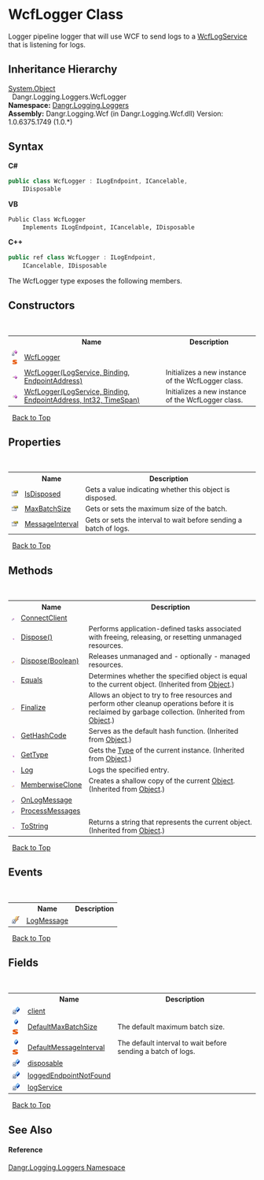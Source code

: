 # WcfLogger Class
 

Logger pipeline logger that will use WCF to send logs to a <a href="T_Dangr_Logging_Wcf_WcfLogService">WcfLogService</a> that is listening for logs.


## Inheritance Hierarchy
<a href="http://msdn2.microsoft.com/en-us/library/e5kfa45b" target="_blank">System.Object</a><br />&nbsp;&nbsp;Dangr.Logging.Loggers.WcfLogger<br />
**Namespace:**&nbsp;<a href="N_Dangr_Logging_Loggers">Dangr.Logging.Loggers</a><br />**Assembly:**&nbsp;Dangr.Logging.Wcf (in Dangr.Logging.Wcf.dll) Version: 1.0.6375.1749 (1.0.*)

## Syntax

**C#**<br />
``` C#
public class WcfLogger : ILogEndpoint, ICancelable, 
	IDisposable
```

**VB**<br />
``` VB
Public Class WcfLogger
	Implements ILogEndpoint, ICancelable, IDisposable
```

**C++**<br />
``` C++
public ref class WcfLogger : ILogEndpoint, 
	ICancelable, IDisposable
```

The WcfLogger type exposes the following members.


## Constructors
&nbsp;<table><tr><th></th><th>Name</th><th>Description</th></tr><tr><td>![Private method](media/privmethod.gif "Private method")![Static member](media/static.gif "Static member")</td><td><a href="M_Dangr_Logging_Loggers_WcfLogger__cctor">WcfLogger</a></td><td /></tr><tr><td>![Public method](media/pubmethod.gif "Public method")</td><td><a href="M_Dangr_Logging_Loggers_WcfLogger__ctor">WcfLogger(LogService, Binding, EndpointAddress)</a></td><td>
Initializes a new instance of the WcfLogger class.</td></tr><tr><td>![Public method](media/pubmethod.gif "Public method")</td><td><a href="M_Dangr_Logging_Loggers_WcfLogger__ctor_1">WcfLogger(LogService, Binding, EndpointAddress, Int32, TimeSpan)</a></td><td>
Initializes a new instance of the WcfLogger class.</td></tr></table>&nbsp;
<a href="#wcflogger-class">Back to Top</a>

## Properties
&nbsp;<table><tr><th></th><th>Name</th><th>Description</th></tr><tr><td>![Public property](media/pubproperty.gif "Public property")</td><td><a href="P_Dangr_Logging_Loggers_WcfLogger_IsDisposed">IsDisposed</a></td><td>
Gets a value indicating whether this object is disposed.</td></tr><tr><td>![Public property](media/pubproperty.gif "Public property")</td><td><a href="P_Dangr_Logging_Loggers_WcfLogger_MaxBatchSize">MaxBatchSize</a></td><td>
Gets or sets the maximum size of the batch.</td></tr><tr><td>![Public property](media/pubproperty.gif "Public property")</td><td><a href="P_Dangr_Logging_Loggers_WcfLogger_MessageInterval">MessageInterval</a></td><td>
Gets or sets the interval to wait before sending a batch of logs.</td></tr></table>&nbsp;
<a href="#wcflogger-class">Back to Top</a>

## Methods
&nbsp;<table><tr><th></th><th>Name</th><th>Description</th></tr><tr><td>![Private method](media/privmethod.gif "Private method")</td><td><a href="M_Dangr_Logging_Loggers_WcfLogger_ConnectClient">ConnectClient</a></td><td /></tr><tr><td>![Public method](media/pubmethod.gif "Public method")</td><td><a href="M_Dangr_Logging_Loggers_WcfLogger_Dispose">Dispose()</a></td><td>
Performs application-defined tasks associated with freeing, releasing, or resetting unmanaged resources.</td></tr><tr><td>![Protected method](media/protmethod.gif "Protected method")</td><td><a href="M_Dangr_Logging_Loggers_WcfLogger_Dispose_1">Dispose(Boolean)</a></td><td>
Releases unmanaged and - optionally - managed resources.</td></tr><tr><td>![Public method](media/pubmethod.gif "Public method")</td><td><a href="http://msdn2.microsoft.com/en-us/library/bsc2ak47" target="_blank">Equals</a></td><td>
Determines whether the specified object is equal to the current object.
 (Inherited from <a href="http://msdn2.microsoft.com/en-us/library/e5kfa45b" target="_blank">Object</a>.)</td></tr><tr><td>![Protected method](media/protmethod.gif "Protected method")</td><td><a href="http://msdn2.microsoft.com/en-us/library/4k87zsw7" target="_blank">Finalize</a></td><td>
Allows an object to try to free resources and perform other cleanup operations before it is reclaimed by garbage collection.
 (Inherited from <a href="http://msdn2.microsoft.com/en-us/library/e5kfa45b" target="_blank">Object</a>.)</td></tr><tr><td>![Public method](media/pubmethod.gif "Public method")</td><td><a href="http://msdn2.microsoft.com/en-us/library/zdee4b3y" target="_blank">GetHashCode</a></td><td>
Serves as the default hash function.
 (Inherited from <a href="http://msdn2.microsoft.com/en-us/library/e5kfa45b" target="_blank">Object</a>.)</td></tr><tr><td>![Public method](media/pubmethod.gif "Public method")</td><td><a href="http://msdn2.microsoft.com/en-us/library/dfwy45w9" target="_blank">GetType</a></td><td>
Gets the <a href="http://msdn2.microsoft.com/en-us/library/42892f65" target="_blank">Type</a> of the current instance.
 (Inherited from <a href="http://msdn2.microsoft.com/en-us/library/e5kfa45b" target="_blank">Object</a>.)</td></tr><tr><td>![Public method](media/pubmethod.gif "Public method")</td><td><a href="M_Dangr_Logging_Loggers_WcfLogger_Log">Log</a></td><td>
Logs the specified entry.</td></tr><tr><td>![Protected method](media/protmethod.gif "Protected method")</td><td><a href="http://msdn2.microsoft.com/en-us/library/57ctke0a" target="_blank">MemberwiseClone</a></td><td>
Creates a shallow copy of the current <a href="http://msdn2.microsoft.com/en-us/library/e5kfa45b" target="_blank">Object</a>.
 (Inherited from <a href="http://msdn2.microsoft.com/en-us/library/e5kfa45b" target="_blank">Object</a>.)</td></tr><tr><td>![Private method](media/privmethod.gif "Private method")</td><td><a href="M_Dangr_Logging_Loggers_WcfLogger_OnLogMessage">OnLogMessage</a></td><td /></tr><tr><td>![Private method](media/privmethod.gif "Private method")</td><td><a href="M_Dangr_Logging_Loggers_WcfLogger_ProcessMessages">ProcessMessages</a></td><td /></tr><tr><td>![Public method](media/pubmethod.gif "Public method")</td><td><a href="http://msdn2.microsoft.com/en-us/library/7bxwbwt2" target="_blank">ToString</a></td><td>
Returns a string that represents the current object.
 (Inherited from <a href="http://msdn2.microsoft.com/en-us/library/e5kfa45b" target="_blank">Object</a>.)</td></tr></table>&nbsp;
<a href="#wcflogger-class">Back to Top</a>

## Events
&nbsp;<table><tr><th></th><th>Name</th><th>Description</th></tr><tr><td>![Private event](media/privevent.gif "Private event")</td><td><a href="E_Dangr_Logging_Loggers_WcfLogger_LogMessage">LogMessage</a></td><td /></tr></table>&nbsp;
<a href="#wcflogger-class">Back to Top</a>

## Fields
&nbsp;<table><tr><th></th><th>Name</th><th>Description</th></tr><tr><td>![Private field](media/privfield.gif "Private field")</td><td><a href="F_Dangr_Logging_Loggers_WcfLogger_client">client</a></td><td /></tr><tr><td>![Public field](media/pubfield.gif "Public field")![Static member](media/static.gif "Static member")</td><td><a href="F_Dangr_Logging_Loggers_WcfLogger_DefaultMaxBatchSize">DefaultMaxBatchSize</a></td><td>
The default maximum batch size.</td></tr><tr><td>![Public field](media/pubfield.gif "Public field")![Static member](media/static.gif "Static member")</td><td><a href="F_Dangr_Logging_Loggers_WcfLogger_DefaultMessageInterval">DefaultMessageInterval</a></td><td>
The default interval to wait before sending a batch of logs.</td></tr><tr><td>![Private field](media/privfield.gif "Private field")</td><td><a href="F_Dangr_Logging_Loggers_WcfLogger_disposable">disposable</a></td><td /></tr><tr><td>![Private field](media/privfield.gif "Private field")</td><td><a href="F_Dangr_Logging_Loggers_WcfLogger_loggedEndpointNotFound">loggedEndpointNotFound</a></td><td /></tr><tr><td>![Private field](media/privfield.gif "Private field")</td><td><a href="F_Dangr_Logging_Loggers_WcfLogger_logService">logService</a></td><td /></tr></table>&nbsp;
<a href="#wcflogger-class">Back to Top</a>

## See Also


#### Reference
<a href="N_Dangr_Logging_Loggers">Dangr.Logging.Loggers Namespace</a><br />